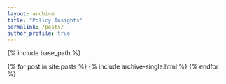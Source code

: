```yaml
---
layout: archive
title: "Policy Insights"
permalink: /posts/
author_profile: true
---
```


{% include base_path %}

{% for post in site.posts %}
  {% include archive-single.html %}
{% endfor %}


